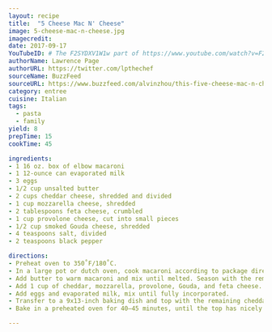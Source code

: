 ```yaml
---
layout: recipe
title:  "5 Cheese Mac N' Cheese"
image: 5-cheese-mac-n-cheese.jpg
imagecredit:
date: 2017-09-17
YouTubeID: # The F2SYDXV1W1w part of https://www.youtube.com/watch?v=F2SYDXV1W1w
authorName: Lawrence Page
authorURL: https://twitter.com/lpthechef
sourceName: BuzzFeed
sourceURL: https://www.buzzfeed.com/alvinzhou/this-five-cheese-mac-n-cheese-is-literally-everything-youve?utm_term=.swYYL4kzm#.aivXOxAkp
category: entree
cuisine: Italian
tags:
  - pasta
  - family
yield: 8
prepTime: 15
cookTime: 45

ingredients:
- 1 16 oz. box of elbow macaroni
- 1 12-ounce can evaporated milk
- 3 eggs
- 1/2 cup unsalted butter
- 2 cups cheddar cheese, shredded and divided
- 1 cup mozzarella cheese, shredded
- 2 tablespoons feta cheese, crumbled
- 1 cup provolone cheese, cut into small pieces
- 1/2 cup smoked Gouda cheese, shredded
- 4 teaspoons salt, divided
- 2 teaspoons black pepper

directions:
- Preheat oven to 350˚F/180˚C.
- In a large pot or dutch oven, cook macaroni according to package directions, salting the water with 2 teaspoons of salt. Drain and return to the warm pot.
- Add butter to warm macaroni and mix until melted. Season with the remaining salt and pepper.
- Add 1 cup of cheddar, mozzarella, provolone, Gouda, and feta cheese. Mix well.
- Add eggs and evaporated milk, mix until fully incorporated.
- Transfer to a 9x13-inch baking dish and top with the remaining cheddar cheese.
- Bake in a preheated oven for 40–45 minutes, until the top has nicely browned.

---
```

